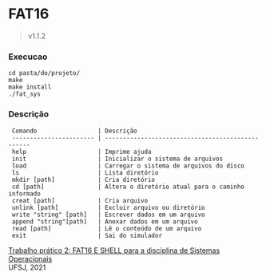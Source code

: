# FAT16
> v1.1.2 

### Execucao
```
cd pasta/do/projeto/
make
make install
./fat_sys
```
 

### Descrição


     Comando                 | Descrição                                         
     ----------------------- | ------------------------------------------------- 
     help                    | Imprime ajuda                                     
     init                    | Inicializar o sistema de arquivos                 
     load                    | Carregar o sistema de arquivos do disco           
     ls                      | Lista diretório                                   
     mkdir [path]            | Cria diretório                                    
     cd [path]               | Altera o diretório atual para o caminho informado 
     creat [path]            | Cria arquivo                                      
     unlink [path]           | Excluir arquivo ou diretório                      
     write "string" [path]   | Escrever dados em um arquivo                      
     append "string"[path]   | Anexar dados em um arquivo                        
     read [path]             | Lê o conteúdo de um arquivo                        
     exit                    | Sai do simulador                                  

    
[Trabalho prático 2: FAT16 E SHELL para a disciplina de Sistemas Operacionais](TP2_SO.pdf)  
UFSJ, 2021
